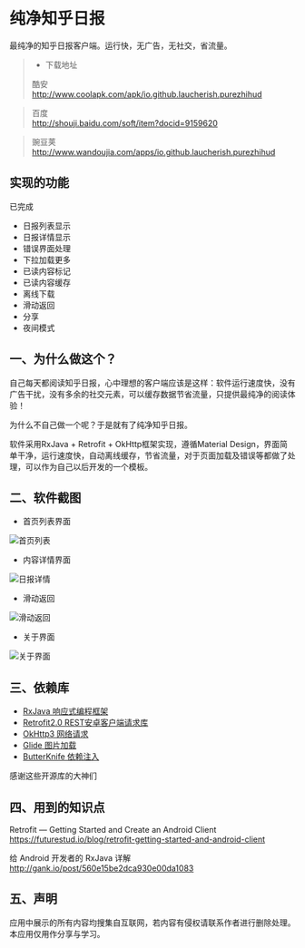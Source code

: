 # 纯净知乎日报
最纯净的知乎日报客户端。运行快，无广告，无社交，省流量。

>* 下载地址
>
>酷安
><Br>http://www.coolapk.com/apk/io.github.laucherish.purezhihud</Br>

>百度
><Br>http://shouji.baidu.com/soft/item?docid=9159620</Br>

>豌豆荚
><Br>http://www.wandoujia.com/apps/io.github.laucherish.purezhihud</Br>

## 实现的功能
已完成
* 日报列表显示
* 日报详情显示
* 错误界面处理
* 下拉加载更多
* 已读内容标记
* 已读内容缓存
* 离线下载
* 滑动返回
* 分享
* 夜间模式

## 一、为什么做这个？
自己每天都阅读知乎日报，心中理想的客户端应该是这样：软件运行速度快，没有广告干扰，没有多余的社交元素，可以缓存数据节省流量，只提供最纯净的阅读体验！

为什么不自己做一个呢？于是就有了纯净知乎日报。

软件采用RxJava + Retrofit + OkHttp框架实现，遵循Material Design，界面简单干净，运行速度快，自动离线缓存，节省流量，对于页面加载及错误等都做了处理，可以作为自己以后开发的一个模板。
## 二、软件截图

* 首页列表界面

![首页列表](/screenshot/screenshot1.png)

* 内容详情界面

![日报详情](/screenshot/screenshot2.png)

* 滑动返回

![滑动返回](/screenshot/screenshot3.png)

* 关于界面

![关于界面](/screenshot/screenshot4.png)


## 三、依赖库
* [RxJava 响应式编程框架](https://github.com/ReactiveX/RxJava)
* [Retrofit2.0 REST安卓客户端请求库](https://github.com/square/retrofit)
* [OkHttp3 网络请求](https://github.com/square/okhttp)
* [Glide 图片加载](https://github.com/bumptech/glide)
* [ButterKnife 依赖注入](https://github.com/JakeWharton/butterknife) 

感谢这些开源库的大神们
## 四、用到的知识点
Retrofit — Getting Started and Create an Android Client
<br>https://futurestud.io/blog/retrofit-getting-started-and-android-client</br>

给 Android 开发者的 RxJava 详解
<br>http://gank.io/post/560e15be2dca930e00da1083</br>

## 五、声明
应用中展示的所有内容均搜集自互联网，若内容有侵权请联系作者进行删除处理。本应用仅用作分享与学习。


